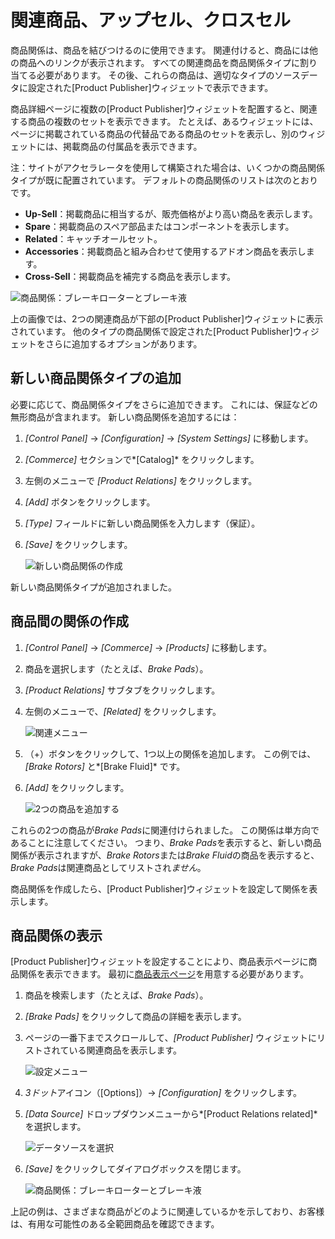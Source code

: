 # 関連商品、アップセル、クロスセル

商品関係は、商品を結びつけるのに使用できます。 関連付けると、商品には他の商品へのリンクが表示されます。 すべての関連商品を商品関係タイプに割り当てる必要があります。 その後、これらの商品は、適切なタイプのソースデータに設定された[Product Publisher]ウィジェットで表示できます。

商品詳細ページに複数の[Product Publisher]ウィジェットを配置すると、関連する商品の複数のセットを表示できます。 たとえば、あるウィジェットには、ページに掲載されている商品の代替品である商品のセットを表示し、別のウィジェットには、掲載商品の付属品を表示できます。

注：サイトがアクセラレータを使用して構築された場合は、いくつかの商品関係タイプが既に配置されています。 デフォルトの商品関係のリストは次のとおりです。

  - **Up-Sell**：掲載商品に相当するが、販売価格がより高い商品を表示します。
  - **Spare**：掲載商品のスペア部品またはコンポーネントを表示します。
  - **Related**：キャッチオールセット。
  - **Accessories**：掲載商品と組み合わせて使用するアドオン商品を表示します。
  - **Cross-Sell**：掲載商品を補完する商品を表示します。

![商品関係：ブレーキローターとブレーキ液](./related-products-up-sells-and-cross-sells/images/05.png)

上の画像では、2つの関連商品が下部の[Product Publisher]ウィジェットに表示されています。 他のタイプの商品関係で設定された[Product Publisher]ウィジェットをさらに追加するオプションがあります。

## 新しい商品関係タイプの追加

必要に応じて、商品関係タイプをさらに追加できます。 これには、保証などの無形商品が含まれます。 新しい商品関係を追加するには：

1.  *[Control Panel]* → *[Configuration]* → *[System Settings]* に移動します。

2.  *[Commerce]* セクションで*[Catalog]* をクリックします。

3.  左側のメニューで *[Product Relations]* をクリックします。

4.  *[Add]* ボタンをクリックします。

5.  *[Type]* フィールドに新しい商品関係を入力します（保証）。

6.  *[Save]* をクリックします。

    ![新しい商品関係の作成](./related-products-up-sells-and-cross-sells/images/01.png)

新しい商品関係タイプが追加されました。

## 商品間の関係の作成

1.  *[Control Panel]* → *[Commerce]* → *[Products]* に移動します。

2.  商品を選択します（たとえば、*Brake Pads*）。

3.  *[Product Relations]* サブタブをクリックします。

4.  左側のメニューで、*[Related]* をクリックします。

    ![関連メニュー](./related-products-up-sells-and-cross-sells/images/02.png)

5.  （+）ボタンをクリックして、1つ以上の関係を追加します。 この例では、*[Brake Rotors]* と*[Brake Fluid]* です。

6.  *[Add]* をクリックします。

    ![2つの商品を追加する](./related-products-up-sells-and-cross-sells/images/04.png)

これらの2つの商品が*Brake Pads*に関連付けられました。 この関係は単方向であることに注意してください。 つまり、*Brake Pads*を表示すると、新しい商品関係が表示されますが、*Brake Rotors*または*Brake Fluid*の商品を表示すると、*Brake Pads*は関連商品としてリストされ*ません*。

商品関係を作成したら、[Product Publisher]ウィジェットを設定して関係を表示します。

## 商品関係の表示

[Product Publisher]ウィジェットを設定することにより、商品表示ページに商品関係を表示できます。 最初に[商品表示ページ](https://help.liferay.com/hc/en-us/articles/360017870292-Displaying-Product-Pages-)を用意する必要があります。

1.  商品を検索します（たとえば、*Brake Pads*）。

2.  *[Brake Pads]* をクリックして商品の詳細を表示します。

3.  ページの一番下までスクロールして、*[Product Publisher]* ウィジェットにリストされている関連商品を表示します。

    ![設定メニュー](./related-products-up-sells-and-cross-sells/images/06.png)

4.  *3ドット*アイコン（[Options]）→ *[Configuration]* をクリックします。

5.  *[Data Source]* ドロップダウンメニューから*[Product Relations related]* を選択します。

    ![データソースを選択](./related-products-up-sells-and-cross-sells/images/03.png)

6.  *[Save]* をクリックしてダイアログボックスを閉じます。

    ![商品関係：ブレーキローターとブレーキ液](./related-products-up-sells-and-cross-sells/images/05.png)

上記の例は、さまざまな商品がどのように関連しているかを示しており、お客様は、有用な可能性のある全範囲商品を確認できます。

